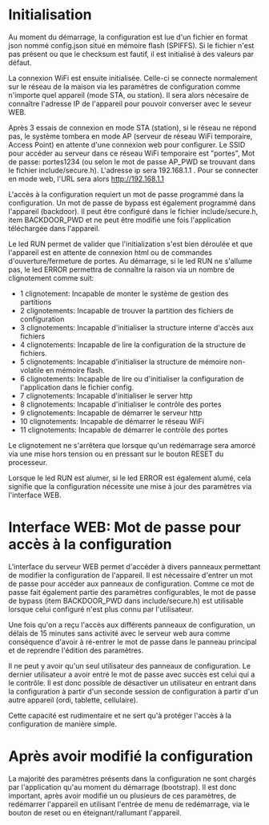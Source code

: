# Initialisation

Au moment du démarrage, la configuration est lue d'un fichier en format json nommé config.json situé en mémoire flash (SPIFFS). Si le fichier n'est pas présent ou que le checksum est fautif, il est initialisé à des valeurs par défaut.

La connexion WiFi est ensuite initialisée. Celle-ci se connecte normalement sur le réseau de la maison via les paramètres de configuration comme n'importe quel appareil (mode STA, ou station). Il sera alors nécesaire de connaître l'adresse IP de l'appareil pour pouvoir converser avec le seveur WEB.

Après 3 essais de connexion en mode STA (station), si le réseau ne répond pas, le système tombera en mode AP (serveur de réseau WiFi temporaire, Access Point) en attente d'une connexion web pour configurer. Le SSID pour accéder au serveur dans ce réseau WiFi temporaire est "portes", Mot de passe: portes1234 (ou selon le mot de passe AP_PWD se trouvant dans le fichier include/secure.h). L'adresse ip sera 192.168.1.1 . Pour se connecter en mode web, l'URL sera alors http://192.168.1.1

L'accès à la configuration requiert un mot de passe programmé dans la configuration. Un mot de passe de bypass est également programmé dans l'appareil (backdoor). Il peut être configuré dans le fichier include/secure.h, item BACKDOOR_PWD et ne peut être modifié une fois l'application téléchargée dans l'appareil.

Le led RUN permet de valider que l'initialization s'est bien déroulée et que l'appareil est en attente de connexion html ou de commandes d'ouverture/fermeture de portes. Au démarrage, si le led RUN ne s'allume pas, le led ERROR permettra de connaître la raison via un nombre de clignotement comme suit:

- 1 clignotement: Incapable de monter le système de gestion des partitions
- 2 clignotements: Incapable de trouver la partition des fichiers de configuration
- 3 clignotements: Incapable d'initialiser la structure interne d'accès aux fichiers
- 4 clignotements: Incapable de lire la configuration de la structure de fichiers.
- 5 clignotements: Incapable d'initialiser la structure de mémoire non-volatile en mémoire flash.
- 6 clignotements: Incapable de lire ou d'initialiser la configuration de l'application dans le fichier config.
- 7 clignotements: Incapable d'initialiser le server http
- 8 clignotements: Incapable d'initialiser le contrôle des portes
- 9 clignotements: Incapable de démarrer le serveur http
- 10 clignotements: Incapable de démarrer le réseau WiFi
- 11 clignotements: Incapable de démarrer le contrôle des portes

Le clignotement ne s'arrêtera que lorsque qu'un redémarrage sera amorcé via une mise hors tension ou en pressant sur le bouton RESET du processeur.

Lorsque le led RUN est alumer, si le led ERROR est également alumé, cela signifie que la configuration nécessite une mise à jour des paramètres via l'interface WEB.

# Interface WEB: Mot de passe pour accès à la configuration

L'interface du serveur WEB permet d'accéder à divers panneaux permettant de modifier la configuration de l'appareil. Il est nécessaire d'entrer un mot de passe pour accéder aux panneaux de configuration. Comme ce mot de passe fait également partie des paramètres configurables, le mot de passe de bypass (item BACKDOOR_PWD dans include/secure.h) est utilisable lorsque celui configuré n'est plus connu par l'utilisateur.

Une fois qu'on a reçu l'accès aux différents panneaux de configuration, un délais de 15 minutes sans activité avec le serveur web aura comme conséquence d'avoir à ré-entrer le mot de passe dans le panneau principal et de reprendre l'édition des paramètres.

Il ne peut y avoir qu'un seul utilisateur des panneaux de configuration. Le dernier utilisateur a avoir entré le mot de passe avec succès est celui qui a le contrôle. Il est donc possible de désactiver un utilisateur en entrant dans la configuration à partir d'un seconde session de configuration à partir d'un autre appareil (ordi, tablette, cellulaire).

Cette capacité est rudimentaire et ne sert qu'à protéger l'accès à la configuration de manière simple.

# Après avoir modifié la configuration

La majorité des paramètres présents dans la configuration ne sont chargés par l'application qu'au moment du démarrage (bootstrap). Il est donc important, après avoir modifié un ou plusieurs de ces paramètres, de redémarrer l'appareil en utilisant l'entrée de menu de redémarrage, via le bouton de reset ou en éteignant/rallumant l'appareil.